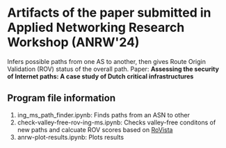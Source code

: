 # Artifacts of the paper submitted in Applied Networking Research Workshop (ANRW'24)
Infers possible paths from one AS to another, then gives Route Origin Validation (ROV) status of the overall path. 
Paper: **Assessing the security of Internet paths: A case study
of Dutch critical infrastructures**
## Program file information
1. ing_ms_path_finder.ipynb: Finds paths from an ASN to other
2. check-valley-free-rov-ing-ms.ipynb: Checks valley-free conditons of new paths and calcuate ROV scores based on [RoVista](https://rovista.netsecurelab.org/)
3. anrw-plot-results.ipynb: Plots results